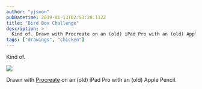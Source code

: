 ```yaml
---
author: "yjsoon"
pubDatetime: 2019-01-13T02:53:28.112Z
title: "Bird Box Challenge"
description: >
  Kind of. Drawn with Procreate on an (old) iPad Pro with an (old) Apple Pencil.
tags: ["drawings", "chicken"]
---
```


Kind of. 

![](/images/2019/01/img_0388.jpg) 

Drawn with [Procreate](http://procreate.art) on an (old) iPad Pro with an (old) Apple Pencil.
